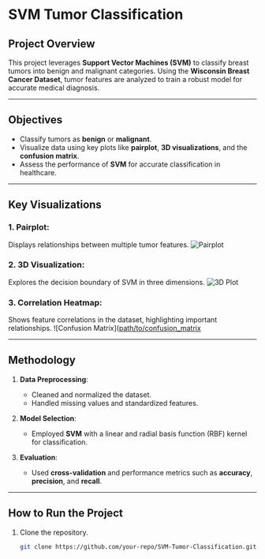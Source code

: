 # **SVM Tumor Classification**

## **Project Overview**
This project leverages **Support Vector Machines (SVM)** to classify breast tumors into benign and malignant categories. Using the **Wisconsin Breast Cancer Dataset**,  tumor features are analyzed to train a robust model for accurate medical diagnosis.

---

## **Objectives**
- Classify tumors as **benign** or **malignant**.
- Visualize data using key plots like **pairplot**, **3D visualizations**, and the **confusion matrix**.
- Assess the performance of **SVM** for accurate classification in healthcare.

---

## **Key Visualizations**

### 1. **Pairplot**: 
Displays relationships between multiple tumor features.
![Pairplot]([path/to/pairplot.png](https://github.com/Statninja/SVM-Classification-of-Bening-Malign-Tumors/blob/main/output_11_0.png))

### 2. **3D Visualization**:
Explores the decision boundary of SVM in three dimensions.
![3D Plot]([path/to/3d_plot.png](https://github.com/Statninja/SVM-Classification-of-Bening-Malign-Tumors/blob/main/SVM%203D.png))

### 3. **Correlation Heatmap**:
Shows feature correlations in the dataset, highlighting important relationships.
![Confusion Matrix]([path/to/confusion_matrix](https://github.com/Statninja/SVM-Classification-of-Bening-Malign-Tumors/blob/main/output_13_0.png)

---

## **Methodology**
1. **Data Preprocessing**:
   - Cleaned and normalized the dataset.
   - Handled missing values and standardized features.

2. **Model Selection**:
   - Employed **SVM** with a linear and radial basis function (RBF) kernel for classification.

3. **Evaluation**:
   - Used **cross-validation** and performance metrics such as **accuracy**, **precision**, and **recall**.

---

## **How to Run the Project**
1. Clone the repository.
   ```bash
   git clone https://github.com/your-repo/SVM-Tumor-Classification.git
